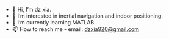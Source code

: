 - 👋 Hi, I’m dz xia.
- 👀 I’m interested in inertial navigation and indoor positioning.
- 🌱 I’m currently learning MATLAB.
- 📫 How to reach me - email: dzxia920@gmail.com

<!---
dzxia920/dzxia920 is a ✨ special ✨ repository because its `README.md` (this file) appears on your GitHub profile.
You can click the Preview link to take a look at your changes.
--->
